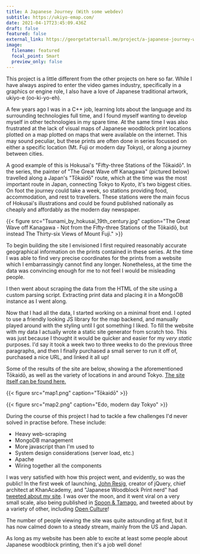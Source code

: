 ```yaml
---
title: A Japanese Journey (With some webdev)
subtitle: https://ukiyo-emap.com/
date: 2021-04-17T23:45:09.436Z
draft: false
featured: false
external_link: https://georgetattersall.me/project/a-japanese-journey-with-some-webdev
image:
  filename: featured
  focal_point: Smart
  preview_only: false
---
```

This project is a little different from the other projects on here so far. While I have always aspired to enter the video games industry, specifically in a graphics or engine role, I also have a love of Japanese traditional artwork, ukiyo-e (oo-ki-yo-eh).

A few years ago I was in a C++ job, learning lots about the language and its surrounding technologies full time, and I found myself wanting to develop myself in other technologies in my spare time. At the same time I was also frustrated at the lack of visual maps of Japanese woodblock print locations plotted on a map plotted on maps that were available on the internet. This may sound peculiar, but these prints are often done in series focussed on either a specific location (Mt. Fuji or modern day Tokyo), or along a journey between cities.

A good example of this is Hokusai's "Fifty-three Stations of the Tōkaidō". In the series, the painter of "The Great Wave off Kanagawa" (pictured below) travelled along a Japan's "Tōkaidō" route, which at the time was the most important route in Japan, connecting Tokyo to Kyoto, it's two biggest cities. On foot the journey could take a week, so stations providing food, accommodation, and rest to travellers. These stations were the main focus of Hokusai's illustrations and could be found published nationally as cheaply and affordably as the modern day newspaper.

<!--StartFragment-->

{{< figure src="Tsunami_by_hokusai_19th_century.jpg" caption="The Great Wave off Kanagawa - Not from the Fifty-three Stations of the Tōkaidō, but instead The Thirty-six Views of Mount Fuji." >}}

<!--EndFragment-->

To begin building the site I envisioned I first required reasonably accurate geographical information on the prints contained in these series. At the time I was able to find very precise coordinates for the prints from a website which I embarrassingly cannot find any longer. Nonetheless, at the time the data was convincing enough for me to not feel I would be misleading people.

I then went about scraping the data from the HTML of the site using a custom parsing script. Extracting print data and placing it in a MongoDB instance as I went along.

Now that I had all the data, I started working on a minimal front end. I opted to use a friendly looking JS library for the map backend, and manually played around with the styling until I got something I liked. To fill the website with my data I actually wrote a static site generator from scratch too. This was just because I thought it would be quicker and easier for my *very static* purposes. I'd say it took a week two to three weeks to do the previous three paragraphs, and then I finally purchased a small server to run it off of, purchased a nice URL, and linked it all up!

Some of the results of the site are below, showing a the aforementioned Tōkaidō, as well as the variety of locations in and around Tokyo. [The site itself can be found here.](https://ukiyo-emap.com/)

<!--StartFragment-->

{{< figure src="map1.png" caption="Tōkaidō" >}}

<!--EndFragment-->

<!--StartFragment-->

{{< figure src="map2.png" caption="Edo, modern day Tokyo" >}}

<!--EndFragment-->

During the course of this project I had to tackle a few challenges I'd never solved in practise before. These include:

* Heavy web-scraping
* MongoDB management
* More javascript than I'm used to
* System design considerations (server load, etc.)
* Apache
* Wiring together all the components

I was very satisfied with how this project went, and evidently, so was the public! In the first week of launching, [John Resig](https://twitter.com/jeresig), creator of jQuery, chief architect at KhanAcademy, and "Japanese Woodblock Print nerd" had [tweeted about my site](https://twitter.com/jeresig/status/1087778797422764032). I was over the moon, and it went viral on a very small scale, also being published in [Spoon & Tamago](https://www.spoon-tamago.com/2019/01/23/ukiyoe-interactive-map/), and tweeted about by a variety of other, including [Open Culture](https://twitter.com/openculture/status/1091034938328068096)!

The number of people viewing the site was quite astounding at first, but it has now calmed down to a steady stream, mainly from the US and Japan.

As long as my website has been able to excite at least some people about Japanese woodblock printing, then it's a job well done!